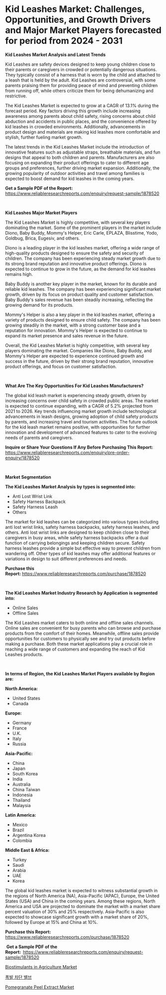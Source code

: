 <p><h1>Kid Leashes Market: Challenges, Opportunities, and Growth Drivers and Major Market Players forecasted for period from 2024 - 2031</h1></p><p><strong>Kid Leashes Market Analysis and Latest Trends</strong></p>
<p><p>Kid Leashes are safety devices designed to keep young children close to their parents or caregivers in crowded or potentially dangerous situations. They typically consist of a harness that is worn by the child and attached to a leash that is held by the adult. Kid Leashes are controversial, with some parents praising them for providing peace of mind and preventing children from running off, while others criticize them for being dehumanizing and restrictive.</p><p>The Kid Leashes Market is expected to grow at a CAGR of 13.1% during the forecast period. Key factors driving this growth include increasing awareness among parents about child safety, rising concerns about child abduction and accidents in public places, and the convenience offered by kid leashes in crowded environments. Additionally, advancements in product design and materials are making kid leashes more comfortable and stylish, further fueling market growth.</p><p>The latest trends in the Kid Leashes Market include the introduction of innovative features such as adjustable straps, breathable materials, and fun designs that appeal to both children and parents. Manufacturers are also focusing on expanding their product offerings to cater to different age groups and preferences, further driving market expansion. Additionally, the growing popularity of outdoor activities and travel among families is expected to boost demand for kid leashes in the coming years.</p></p>
<p><strong>Get a Sample PDF of the Report:&nbsp;</strong> <a href="https://www.reliableresearchreports.com/enquiry/request-sample/1878520">https://www.reliableresearchreports.com/enquiry/request-sample/1878520</a></p>
<p>&nbsp;</p>
<p><strong>Kid Leashes Major Market Players</strong></p>
<p><p>The Kid Leashes Market is highly competitive, with several key players dominating the market. Some of the prominent players in the market include Diono, Baby Buddy, Mommy's Helper, Eric Carle, EPLAZA, Blisstime, Yodo, Goldbug, Brica, Eugesiv, and others.</p><p>Diono is a leading player in the kid leashes market, offering a wide range of high-quality products designed to ensure the safety and security of children. The company has been experiencing steady market growth due to its strong brand reputation and innovative product offerings. Diono is expected to continue to grow in the future, as the demand for kid leashes remains high.</p><p>Baby Buddy is another key player in the market, known for its durable and reliable kid leashes. The company has been experiencing significant market growth, driven by its focus on product quality and customer satisfaction. Baby Buddy's sales revenue has been steadily increasing, reflecting the growing demand for its products.</p><p>Mommy's Helper is also a key player in the kid leashes market, offering a variety of products designed to ensure child safety. The company has been growing steadily in the market, with a strong customer base and a reputation for innovation. Mommy's Helper is expected to continue to expand its market presence and sales revenue in the future.</p><p>Overall, the Kid Leashes Market is highly competitive, with several key players dominating the market. Companies like Diono, Baby Buddy, and Mommy's Helper are expected to experience continued growth and success in the future, driven by their strong brand reputation, innovative product offerings, and focus on customer satisfaction.</p></p>
<p>&nbsp;</p>
<p><strong>What Are The Key Opportunities For Kid Leashes Manufacturers?</strong></p>
<p><p>The global kid leash market is experiencing steady growth, driven by increasing concerns over child safety in crowded public areas. The market is expected to continue expanding, with a CAGR of 5.2% projected from 2021 to 2026. Key trends influencing market growth include technological advancements in leash designs, growing adoption of child safety products by parents, and increasing travel and tourism activities. The future outlook for the kid leash market remains positive, with opportunities for further innovation and development of advanced features to cater to the evolving needs of parents and caregivers.</p></p>
<p><strong>Inquire or Share Your Questions If Any Before Purchasing This Report:</strong> <a href="https://www.reliableresearchreports.com/enquiry/pre-order-enquiry/1878520">https://www.reliableresearchreports.com/enquiry/pre-order-enquiry/1878520</a></p>
<p>&nbsp;</p>
<p><strong>Market Segmentation</strong></p>
<p><strong>The Kid Leashes Market Analysis by types is segmented into:</strong></p>
<p><ul><li>Anti Lost Wrist Link</li><li>Safety Harness Backpack</li><li>Safety Harness Leash</li><li>Others</li></ul></p>
<p><p>The market for kid leashes can be categorized into various types including anti lost wrist links, safety harness backpacks, safety harness leashes, and others. Anti lost wrist links are designed to keep children close to their caregivers in busy areas, while safety harness backpacks offer a dual function of carrying belongings and keeping children secure. Safety harness leashes provide a simple but effective way to prevent children from wandering off. Other types of kid leashes may offer additional features or variations in design to suit different preferences and needs.</p></p>
<p><strong>Purchase this Report:&nbsp;</strong><a href="https://www.reliableresearchreports.com/purchase/1878520">https://www.reliableresearchreports.com/purchase/1878520</a></p>
<p>&nbsp;</p>
<p><strong>The Kid Leashes Market Industry Research by Application is segmented into:</strong></p>
<p><ul><li>Online Sales</li><li>Offline Sales</li></ul></p>
<p><p>The Kid Leashes market caters to both online and offline sales channels. Online sales are convenient for busy parents who can browse and purchase products from the comfort of their homes. Meanwhile, offline sales provide opportunities for customers to physically see and try out products before making a purchase. Both these market applications play a crucial role in reaching a wide range of customers and expanding the reach of Kid Leashes products.</p></p>
<p>&nbsp;</p>
<p><strong>In terms of Region, the Kid Leashes Market Players available by Region are:</strong></p>
<p>
    <p> <strong> North America: </strong>
        <ul>
            <li>United States</li>
            <li>Canada</li>
        </ul>
        </p> 
    <p> <strong> Europe: </strong>
        <ul>
            <li>Germany</li>
            <li>France</li>
            <li>U.K.</li>
            <li>Italy</li>
            <li>Russia</li>
        </ul>
        </p> 
    <p> <strong> Asia-Pacific: </strong>
        <ul>
            <li>China</li>
            <li>Japan</li>
            <li>South Korea</li>
            <li>India</li>
            <li>Australia</li>
            <li>China Taiwan</li>
            <li>Indonesia</li>
            <li>Thailand</li>
            <li>Malaysia</li>
        </ul>
        </p> 
    <p> <strong> Latin America: </strong>
        <ul>
            <li>Mexico</li>
            <li>Brazil</li>
            <li>Argentina Korea</li>
            <li>Colombia</li>
        </ul>
        </p> 
    <p> <strong> Middle East & Africa: </strong>
        <ul>
            <li>Turkey</li>
            <li>Saudi</li>
            <li>Arabia</li>
            <li>UAE</li>
            <li>Korea</li>
        </ul>
    </p>
    </p>
<p><p>The global kid leashes market is expected to witness substantial growth in the regions of North America (NA), Asia-Pacific (APAC), Europe, the United States (USA) and China in the coming years. Among these regions, North America and USA are projected to dominate the market with a market share percent valuation of 30% and 25% respectively. Asia-Pacific is also expected to showcase significant growth with a market share of 20%, followed by Europe at 15% and China at 10%.</p></p>
<p><strong>Purchase this Report: </strong><a href="https://www.reliableresearchreports.com/purchase/1878520">https://www.reliableresearchreports.com/purchase/1878520</a></p>
<p>&nbsp;<strong>Get a Sample PDF of the Report:&nbsp;&nbsp;</strong><a href="https://www.reliableresearchreports.com/enquiry/request-sample/1878520">https://www.reliableresearchreports.com/enquiry/request-sample/1878520</a></p>
<p><strong></strong></p>
<p><p><a href="https://issuu.com/reportprime-2/docs/biostimulants-in-agriculture-market-size-2030.pptx">Biostimulants in Agriculture Market</a></p><p><a href="https://github.com/PercyHagernes9778/Market-Research-Report-List-1/blob/main/88252127572.md">폭발 차단 밸브</a></p><p><a href="https://issuu.com/reportprime-2/docs/pomegranate-peel-extract-market-size-2030.pptx">Pomegranate Peel Extract Market</a></p></p>